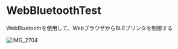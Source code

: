 # WebBluetoothTest

WebBluetoothを使用して、WebブラウザからBLEプリンタを制御する

![IMG_2704](https://user-images.githubusercontent.com/99701409/156462872-9c9490f4-89df-4248-b267-e6262a1f742c.jpg)
